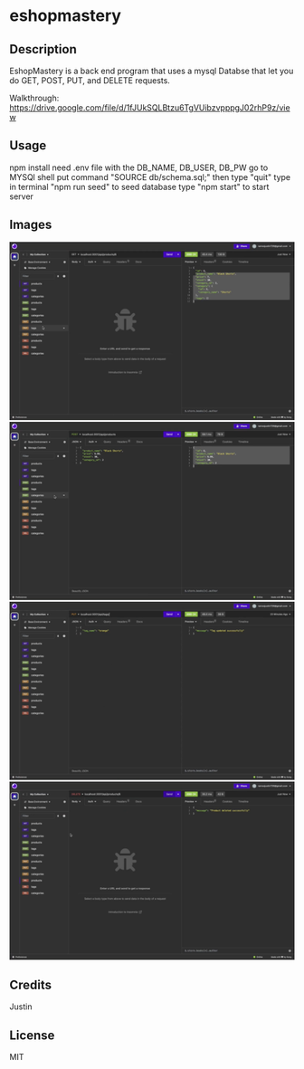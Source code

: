 # eshopmastery

## Description
EshopMastery is a back end program that uses a mysql Databse that let you do GET, POST, PUT, and DELETE requests.

Walkthrough: https://drive.google.com/file/d/1fJUkSQLBtzu6TgVUibzvpppgJ02rhP9z/view
## Usage
npm install
need .env file with the DB_NAME, DB_USER, DB_PW
go to MYSQl shell put command "SOURCE db/schema.sql;"
then type "quit"
type in terminal "npm run seed" to seed database
type "npm start" to start server
## Images
![Alt text](img/getid.png)
![Alt text](img/post.png)
![Alt text](img/put.png)
![Alt text](img/delete.png)
## Credits
Justin
## License
MIT
